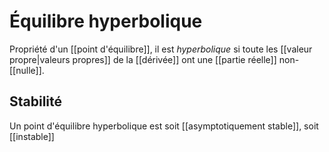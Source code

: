 # Équilibre hyperbolique
Propriété d'un [[point d'équilibre]], il est *hyperbolique* si toute les [[valeur propre|valeurs propres]] de la [[dérivée]] ont une [[partie réelle]] non-[[nulle]].

## Stabilité
Un point d'équilibre hyperbolique est soit [[asymptotiquement stable]], soit [[instable]]

